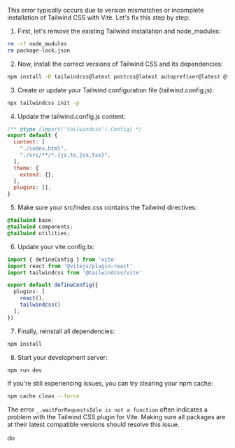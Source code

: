 This error typically occurs due to version mismatches or incomplete installation of Tailwind CSS with Vite. Let's fix this step by step:

1. First, let's remove the existing Tailwind installation and node_modules:

```bash
rm -rf node_modules
rm package-lock.json
```

2. Now, install the correct versions of Tailwind CSS and its dependencies:

```bash
npm install -D tailwindcss@latest postcss@latest autoprefixer@latest @tailwindcss/vite@latest
```

3. Create or update your Tailwind configuration file (tailwind.config.js):

```bash
npx tailwindcss init -p
```

4. Update the tailwind.config.js content:

```javascript
/** @type {import('tailwindcss').Config} */
export default {
  content: [
    "./index.html",
    "./src/**/*.{js,ts,jsx,tsx}",
  ],
  theme: {
    extend: {},
  },
  plugins: [],
}
```

5. Make sure your src/index.css contains the Tailwind directives:

```css
@tailwind base;
@tailwind components;
@tailwind utilities;
```

6. Update your vite.config.ts:

```typescript
import { defineConfig } from 'vite'
import react from '@vitejs/plugin-react'
import tailwindcss from '@tailwindcss/vite'

export default defineConfig({
  plugins: [
    react(),
    tailwindcss()
  ],
})
```

7. Finally, reinstall all dependencies:

```bash
npm install
```

8. Start your development server:

```bash
npm run dev
```

If you're still experiencing issues, you can try clearing your npm cache:

```bash
npm cache clean --force
```

The error `_.waitForRequestsIdle is not a function` often indicates a problem with the Tailwind CSS plugin for Vite. Making sure all packages are at their latest compatible versions should resolve this issue.

do
